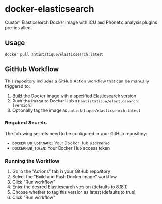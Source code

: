# docker-elasticsearch

Custom Elasticsearch Docker image with ICU and Phonetic analysis plugins pre-installed.

## Usage

```
docker pull antistatique/elasticsearch:latest
```

## GitHub Workflow

This repository includes a GitHub Action workflow that can be manually triggered to:
1. Build the Docker image with a specified Elasticsearch version
2. Push the image to Docker Hub as `antistatique/elasticsearch:[version]` 
3. Optionally tag the image as `antistatique/elasticsearch:latest`

### Required Secrets

The following secrets need to be configured in your GitHub repository:
- `DOCKERHUB_USERNAME`: Your Docker Hub username
- `DOCKERHUB_TOKEN`: Your Docker Hub access token

### Running the Workflow

1. Go to the "Actions" tab in your GitHub repository
2. Select the "Build and Push Docker Image" workflow
3. Click "Run workflow"
4. Enter the desired Elasticsearch version (defaults to 8.18.1)
5. Choose whether to tag this version as latest (defaults to true)
6. Click "Run workflow"
